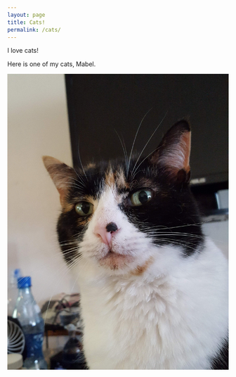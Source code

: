 ```yaml
---
layout: page
title: Cats!
permalink: /cats/
---
```


I love cats!

Here is one of my cats, Mabel.

<img src="assets/mabel.jpg">
